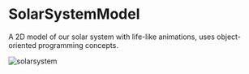 # SolarSystemModel
A 2D model of our solar system with life-like animations, uses object-oriented programming concepts.

![solarsystem](https://user-images.githubusercontent.com/32990212/51198813-48c3ed80-18c3-11e9-96e6-c115ad9dcc41.PNG)
